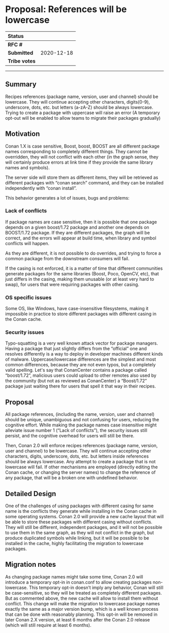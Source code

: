 # Proposal: References will be lowercase

| **Status**        |                            |
|:------------------|:---------------------------|
| **RFC #**         |                            |
| **Submitted**     | 2020-12-18                 |
| **Tribe votes**   |                            |

---


## Summary

Recipes references (package name, version, user and channel) should be lowercase. They will continue accepting other characters, digits(0-9), underscore, dots, etc. but letters (a-zA-Z) should be always lowercase. Trying to create a package with uppercase will raise an error (A temporary opt-out will be enabled to allow teams to migrate their packages gradually)


## Motivation

Conan 1.X is case sensitive, Boost, boost, BOOST are all different package names corresponding to completely different things. They cannot be overridden, they will not conflict with each other (in the graph sense, they will certainly produce errors at link time if they provide the same library names and symbols).

The server side will store them as different items, they will be retrieved as different packages with “conan search” command, and they can be installed independently with “conan install”.

This behavior generates a lot of issues, bugs and problems:

### Lack of conflicts

If package names are case sensitive, then it is possible that one package depends on a given boost/1.72 package and another one depends on BOOST/1.72 package. If they are different packages, the graph will be correct, and the errors will appear at build time, when library and symbol conflicts will happen.

As they are different, it is not possible to do overrides, and trying to force a common package from the downstream consumers will fail.

If the casing is not enforced, it is a matter of time that different communities generate packages for the same libraries (Boost, Poco, OpenCV, etc), that just differs in the casing, making them unusable (or at least very hard to swap), for users that were requiring packages with other casing.

### OS specific issues

Some OS, like Windows, have case-insensitive filesystems, making it impossible in practice to store different packages with different casing in the Conan cache.

### Security issues

Typo-squatting is a very well known attack vector for package managers. Having a package that just slightly differs from the “official” one and resolves differently is a way to deploy in developer machines different kinds of malware. Uppercase/lowercase differences are the simplest and most common differences, because they are not even typos, but a completely valid spelling. Let's say that ConanCenter contains a package called “boost/1.72”, malicious users could upload to other remotes also used by the community (but not as reviewed as ConanCenter) a “Boost/1.72” package just waiting there for users that spell it that way in their recipes.


## Proposal

All package references, (including the name, version, user and channel) should be unique, unambiguous and not confusing for users, reducing the cognitive effort. While making the package names case insensitive might alleviate issue number 1 (“Lack of conflicts”), the security issues still persist, and the cognitive overhead for users will still be there.

Then, Conan 2.0 will enforce recipes references (package name, version, user and channel) to be lowercase. They will continue accepting other characters, digits, underscore, dots, etc. but letters inside references should be always lowercase. Any attempt to create a package that is not lowercase will fail. If other mechanisms are employed (directly editing the Conan cache, or changing the server names) to change the reference of any package, that will be a broken one with undefined behavior.

## Detailed Design

One of the challenges of using packages with different casing for same name is the conflicts they generate while installing in the Conan cache in some operating systems. Conan 2.0 will provide a new cache layout that will be able to store these packages with different casing without conflicts. They will still be different, independent packages, and it will not be possible to use them in the same graph, as they will not conflict in the graph, but produce duplicated symbols while linking, but it will be possible to be installed in the cache, highly facilitating the migration to lowercase packages.

## Migration notes

As changing package names might take some time, Conan 2.0 will introduce a temporary opt-in in conan.conf to allow creating packages non-lowercase. This temporary opt-in doesn’t imply any behavior, Conan will still be case-sensitive, so they will be treated as completely different packages. But as commented above, the new cache will allow to install them without conflict. This change will make the migration to lowercase package names exactly the same as a major version bump, which is a well known process that can be done with reasonably planning. This opt-in will be removed in later Conan 2.X version, at least 6 months after the Conan 2.0 release (which will still require at least 6 months).
